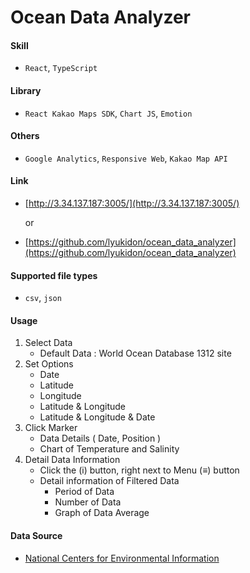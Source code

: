 # Ocean Data Analyzer

#### Skill
- `React`, `TypeScript`

#### Library
- `React Kakao Maps SDK`, `Chart JS`, `Emotion`

#### Others
- `Google Analytics`, `Responsive Web`, `Kakao Map API`

#### Link
- [http://3.34.137.187:3005/](http://3.34.137.187:3005/)

    or
    
- [https://github.com/lyukidon/ocean_data_analyzer](https://github.com/lyukidon/ocean_data_analyzer)

#### Supported file types
- `csv`, `json`

#### Usage

1. Select Data
    - Default Data : World Ocean Database 1312 site
2. Set Options
    - Date
    - Latitude
    - Longitude
    - Latitude & Longitude
    - Latitude & Longitude & Date
3. Click Marker
    - Data Details ( Date, Position )
    - Chart of Temperature and Salinity
4. Detail Data Information
    - Click the (i) button, right next to Menu (≡) button
    - Detail information of Filtered Data
        - Period of Data
        - Number of Data
        - Graph of Data Average

#### Data Source
- [National Centers for Environmental Information](https://www.ncei.noaa.gov/access/world-ocean-database/datawodgeo.html)
